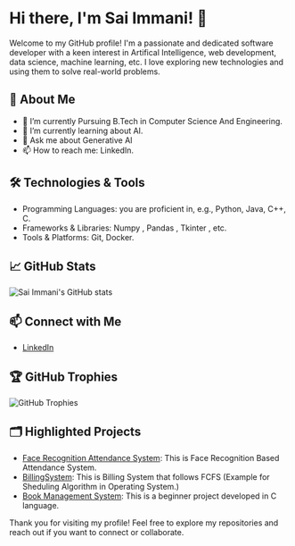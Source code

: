 # Hi there, I'm Sai Immani! 👋

Welcome to my GitHub profile! I'm a passionate and dedicated software developer with a keen interest in Artifical Intelligence, web development, data science, machine learning, etc. I love exploring new technologies and using them to solve real-world problems.

## 🚀 About Me

- 🔭 I’m currently Pursuing B.Tech in Computer Science And Engineering. 
- 🌱 I’m currently learning about AI.
- 💬 Ask me about Generative AI
- 📫 How to reach me: LinkedIn.


## 🛠️ Technologies & Tools

- Programming Languages: you are proficient in, e.g., Python,  Java, C++, C.
- Frameworks & Libraries: Numpy , Pandas , Tkinter , etc.
- Tools & Platforms: Git, Docker.
## 📈 GitHub Stats

![Sai Immani's GitHub stats](https://github-readme-stats.vercel.app/api?username=saiimmani&show_icons=true&theme=radical)

## 📫 Connect with Me

- [LinkedIn](https://www.linkedin.com/in/sai-immani)

## 🏆 GitHub Trophies

![GitHub Trophies](https://github-profile-trophy.vercel.app/?username=saiimmani&theme=radical)

## 🗂️ Highlighted Projects

- [Face Recognition Attendance System](https://github.com/saiimmani/FaceRecognitionAttendanceSystem.git): This is Face Recognition Based Attendance System.
- [BillingSystem](https://github.com/saiimmani/BillingSystem.git): This is Billing System that follows FCFS (Example for Sheduling Algorithm in Operating System.)
- [Book Management System](https://github.com/saiimmani/Book-Management-System.git): This is a beginner project developed in C language.

Thank you for visiting my profile! Feel free to explore my repositories and reach out if you want to connect or collaborate.

